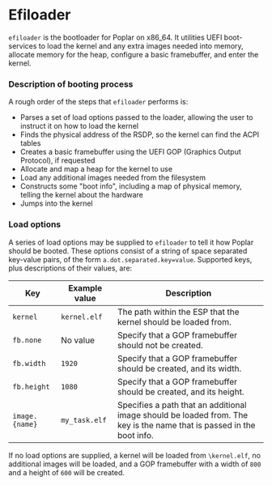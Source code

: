 # Efiloader
`efiloader` is the bootloader for Poplar on x86_64. It utilities UEFI boot-services to load the kernel and any
extra images needed into memory, allocate memory for the heap, configure a basic framebuffer, and enter the kernel.

### Description of booting process
A rough order of the steps that `efiloader` performs is:
- Parses a set of load options passed to the loader, allowing the user to instruct it on how to load the kernel
- Finds the physical address of the RSDP, so the kernel can find the ACPI tables
- Creates a basic framebuffer using the UEFI GOP (Graphics Output Protocol), if requested
- Allocate and map a heap for the kernel to use
- Load any additional images needed from the filesystem
- Constructs some "boot info", including a map of physical memory, telling the kernel about the hardware
- Jumps into the kernel

### Load options
A series of load options may be supplied to `efiloader` to tell it how Poplar should be booted. These options
consist of a string of space separated key-value pairs, of the form `a.dot.separated.key=value`. Supported keys,
plus descriptions of their values, are:

| Key               | Example value             | Description                                                                                                           |
|-------------------|---------------------------|-----------------------------------------------------------------------------------------------------------------------|
| `kernel`          | `kernel.elf`              | The path within the ESP that the kernel should be loaded from.                                                        |
| `fb.none`         | No value                  | Specify that a GOP framebuffer should not be created.                                                                 |
| `fb.width`        | `1920`                    | Specify that a GOP framebuffer should be created, and its width.                                                      |
| `fb.height`       | `1080`                    | Specify that a GOP framebuffer should be created, and its height.                                                     |
| `image.{name}`    | `my_task.elf`             | Specifies a path that an additional image should be loaded from. The key is the name that is passed in the boot info. |

If no load options are supplied, a kernel will be loaded from `\kernel.elf`, no additional images will be loaded,
and a GOP framebuffer with a width of `800` and a height of `600` will be created. 
